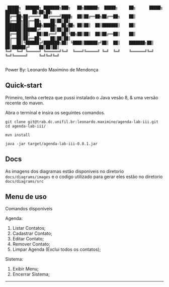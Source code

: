 ``` 
 █████╗  ██████╗ ███████╗███╗   ██╗██████╗  █████╗     ██╗      █████╗ ██████╗     ██╗██╗██╗
██╔══██╗██╔════╝ ██╔════╝████╗  ██║██╔══██╗██╔══██╗    ██║     ██╔══██╗██╔══██╗    ██║██║██║
███████║██║  ███╗█████╗  ██╔██╗ ██║██║  ██║███████║    ██║     ███████║██████╔╝    ██║██║██║
██╔══██║██║   ██║██╔══╝  ██║╚██╗██║██║  ██║██╔══██║    ██║     ██╔══██║██╔══██╗    ██║██║██║
██║  ██║╚██████╔╝███████╗██║ ╚████║██████╔╝██║  ██║    ███████╗██║  ██║██████╔╝    ██║██║██║
╚═╝  ╚═╝ ╚═════╝ ╚══════╝╚═╝  ╚═══╝╚═════╝ ╚═╝  ╚═╝    ╚══════╝╚═╝  ╚═╝╚═════╝     ╚═╝╚═╝╚═╝
                                                                                            
```
Power By: Leonardo Maximino de Mendonça

## Quick-start
Primeiro, tenha certeza que pussi instalado o Java vesão 8, & uma versão recente do maven.

Abra o terminal e insira os seguintes comandos.

```
git clone git@trab.dc.unifil.br:leonardo.maximino/agenda-lab-iii.git
cd agenda-lab-iii/

mvn install

java -jar target/agenda-lab-iii-0.0.1.jar

```


## Docs
As imagens dos diagramas estão disponiveis no diretorio ```docs/diagrams/images``` e o codigo utilizado para gerar eles estão no diretorio
```docs/diagrams/src```

## Menu de uso

Comandos disponiveis

Agenda:

1. Listar Contatos;
1. Cadastrar Contato;
1. Editar Contato;
1. Remover Contato;
1. Limpar Agenda (Exclui todos os contatos);

Sistema:

1. Exibir Menu;
1. Encerrar Sistema;
----------------------------------------------------------------------------

